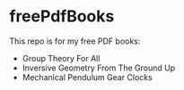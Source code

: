 # freePdfBooks
This repo is for my free PDF books:
* Group Theory For All
* Inversive Geometry From The Ground Up
* Mechanical Pendulum Gear Clocks
